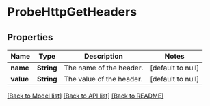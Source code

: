 # ProbeHttpGetHeaders

## Properties
Name | Type | Description | Notes
------------ | ------------- | ------------- | -------------
**name** | **String** | The name of the header. | [default to null]
**value** | **String** | The value of the header. | [default to null]

[[Back to Model list]](../README.md#documentation-for-models) [[Back to API list]](../README.md#documentation-for-api-endpoints) [[Back to README]](../README.md)


